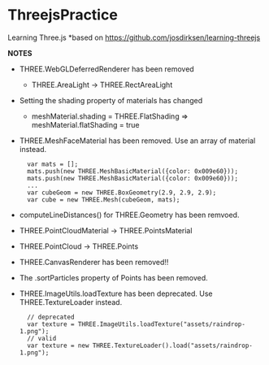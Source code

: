 # ThreejsPractice
Learning Three.js
 *based on https://github.com/josdirksen/learning-threejs


**NOTES**
- THREE.WebGLDeferredRenderer has been removed
	- THREE.AreaLight -> THREE.RectAreaLight

- Setting the shading property of materials has changed
    - meshMaterial.shading = THREE.FlatShading => meshMaterial.flatShading = true

- THREE.MeshFaceMaterial has been removed. Use an array of material instead. 

        var mats = [];
        mats.push(new THREE.MeshBasicMaterial({color: 0x009e60}));
        mats.push(new THREE.MeshBasicMaterial({color: 0x009e60}));
        ...
        var cubeGeom = new THREE.BoxGeometry(2.9, 2.9, 2.9);
        var cube = new THREE.Mesh(cubeGeom, mats);

- computeLineDistances() for THREE.Geometry has been remvoed.
- THREE.PointCloudMaterial -> THREE.PointsMaterial
- THREE.PointCloud -> THREE.Points
- THREE.CanvasRenderer has been removed!!
- The .sortParticles property of Points has been removed.
- THREE.ImageUtils.loadTexture has been deprecated. Use THREE.TextureLoader instead.
        
        // deprecated
        var texture = THREE.ImageUtils.loadTexture("assets/raindrop-1.png");
        // valid
        var texture = new THREE.TextureLoader().load("assets/raindrop-1.png");